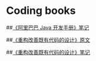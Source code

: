 # Coding books

##[《阿里巴巴 Java 开发手册》笔记](https://www.jianshu.com/p/dcf388fc3f1d)

##[《重构改善既有代码的设计》原文](https://www.kancloud.cn/sstd521/refactor/194193)

##[《重构改善既有代码的设计》笔记](https://www.wmyskxz.com/2019/06/08/chong-gou-gai-shan-ji-you-dai-ma-de-she-ji-du-shu-bi-ji/)